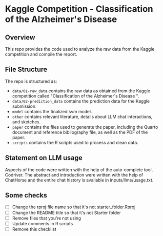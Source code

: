 # Kaggle Competition - Classification of the Alzheimer's Disease

## Overview

This repo provides the code used to analyze the raw data from the Kaggle competition and compile the report. 

## File Structure

The repo is structured as:

-   `data/01-raw_data` contains the raw data as obtained from the Kaggle competition called "Classification of the Alzheimer's Disease
".
-   `data/02-prediction_data` contains the prediction data for the Kaggle submission.
-   `model` contains the finalized svm model. 
-   `other` contains relevant literature, details about LLM chat interactions, and sketches.
-   `paper` contains the files used to generate the paper, including the Quarto document and reference bibliography file, as well as the PDF of the paper. 
-   `scripts` contains the R scripts used to process and clean data.


## Statement on LLM usage

Aspects of the code were written with the help of the auto-complete tool, Codriver. The abstract and introduction were written with the help of ChatHorse and the entire chat history is available in inputs/llms/usage.txt.

## Some checks

- [ ] Change the rproj file name so that it's not starter_folder.Rproj
- [ ] Change the README title so that it's not Starter folder
- [ ] Remove files that you're not using
- [ ] Update comments in R scripts
- [ ] Remove this checklist